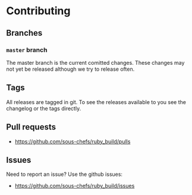# Contributing

## Branches

### `master` branch

The master branch is the current comitted changes. These changes may not yet be released although we try to release often.

## Tags

All releases are tagged in git. To see the releases available to you see the changelog or the tags directly.


## Pull requests

- <https://github.com/sous-chefs/ruby_build/pulls>

## Issues

Need to report an issue? Use the github issues:

- <https://github.com/sous-chefs/ruby_build/issues>

